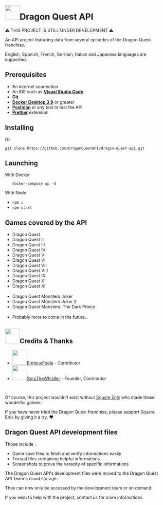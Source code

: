 <h1><img src='https://thumbs.gfycat.com/EarnestFreeAustraliansilkyterrier-size_restricted.gif' height=48px/>Dragon Quest API</h1>

<p>⚠ THIS PROJECT IS STILL UNDER DEVELOPMENT ⚠</p>

<p>An API project featuring data from several episodes of the Dragon Quest franchise.</p>
<p>English, Spanish, French, German, Italian and Japanese languages are supported.</p>

<h2>Prerequisites</h2>
<ul>
  <li>An internet connection</li>
  <li>An IDE such as <b><a href="https://code.visualstudio.com">Visual Studio Code</a></b></li>
  <li><b><a href="https://git-scm.com">Git</a></b></li>
  <li><b><a href="https://www.docker.com/products/docker-desktop/">Docker Desktop 3.9</a></b> or greater</li>
  <li><b><a href="https://www.postman.com">Postman</a></b> or any tool to test the API</li>
  <li><b><a href="https://marketplace.visualstudio.com/items?itemName=esbenp.prettier-vscode">Prettier</a></b> extension</li>
</ul>

<h2>Installing</h2>

<p>Git</p>
<code>git clone https://github.com/DragonQuestAPI/dragon-quest-api.git</code>

<h2>Launching</h2>

<p>With Docker</p>
<ul><code>docker-compose up -d</code></ul>

<p>With Node</p>
<ul>
  <li><code>npm i</code></li>
  <li><code>npm start</code></li>
</ul>

<h2>Games covered by the API</h2>
<ul>
  <li>Dragon Quest</li>
  <li>Dragon Quest II</li>
  <li>Dragon Quest III</li>
  <li>Dragon Quest IV</li>
  <li>Dragon Quest V</li>
  <li>Dragon Quest VI</li>
  <li>Dragon Quest VII</li>
  <li>Dragon Quest VIII</li>
  <li>Dragon Quest IX</li>
  <li>Dragon Quest X</li>
  <li>Dragon Quest XI</li>
  <br>
  <li>Dragon Quest Monsters Joker</li>
  <li>Dragon Quest Monsters Joker 2</li>
  <li>Dragon Quest Monsters: The Dark Prince</li>
  <br>
  <li>Probably more to come in the future...</li>
</ul>

<h2><img src='https://thumbs.gfycat.com/UnnaturalAnxiousElkhound-size_restricted.gif' height=48px/>Credits & Thanks</h2>
<ul>
  <li>
    <a href="https://github.com/EnriqueFeola"><img src='https://avatars.githubusercontent.com/u/110606657' height=48px/>EnriqueFeola</a> - Contributor
  </li>
  <li>
    <a href="https://github.com/NaorimSenchai"><img src='https://avatars.githubusercontent.com/u/56729935' height=48px/>SoruTheWhistler</a> - Founder, Contributor
  </li>
</ul>

<br>
<p>Of course, this project wouldn't exist without <a href="https://www.square-enix.com">Square Enix</a> who made these wonderful games.</p>
<p>If you have never tried the Dragon Quest franchise, please support Square Enix by giving it a try. ❤</p>

<h2>Dragon Quest API development files</h2>

<p>Those include :</p>
<ul>
    <li>Game save files to fetch and verify informations easily</li>
    <li>Textual files containing helpful informations</li>
    <li>Screenshots to prove the veracity of specific informations</li>
</ul>
<p>The Dragon Quest API's development files were moved to the Dragon Quest API Team's cloud storage.</p>
<p>They can now only be accessed by the development team or on demand.</p>
<p>If you wish to help with the project, contact us for more informations.</p>
